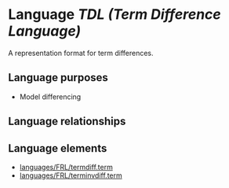 # Language _TDL (Term Difference Language)_
A representation format for term differences.

## Language purposes
* Model differencing

## Language relationships

## Language elements
* [languages/FRL/termdiff.term](../../languages/FRL/termdiff.term)
* [languages/FRL/terminvdiff.term](../../languages/FRL/terminvdiff.term)

